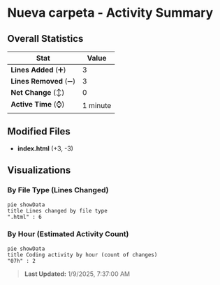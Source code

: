 # Nueva carpeta - Activity Summary 

## Overall Statistics

| Stat                   | Value                                                             |
| ---------------------- | ----------------------------------------------------------------- |
| **Lines Added** (➕)   | 3                                          |
| **Lines Removed** (➖) | 3                                        |
| **Net Change** (↕)    | 0                |
| **Active Time** (⌚)   | 1 minute |


## Modified Files
- **index.html** (+3, -3)

## Visualizations

### By File Type (Lines Changed)

```mermaid
pie showData
title Lines changed by file type
".html" : 6
```

### By Hour (Estimated Activity Count)

```mermaid
pie showData
title Coding activity by hour (count of changes)
"07h" : 2
```


> **Last Updated:** 1/9/2025, 7:37:00 AM
